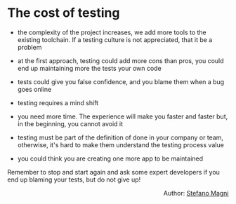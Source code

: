 # The cost of testing

- the complexity of the project increases, we add more tools to the existing toolchain. If a testing culture is not appreciated, that it be a problem

- at the first approach, testing could add more cons than pros, you could end up maintaining more the tests your own code

- tests could give you false confidence, and you blame them when a bug goes online

- testing requires a mind shift

- you need more time. The experience will make you faster and faster but, in the beginning, you cannot avoid it

- testing must be part of the definition of done in your company or team, otherwise, it's hard to make them understand the testing process value

- you could think you are creating one more app to be maintained

Remember to stop and start again and ask some expert developers if you end up blaming your tests, but do not give up!

<p style='text-align: right;'>Author: <a href="about-us.md#stefano-magni">Stefano Magni</a></p>
